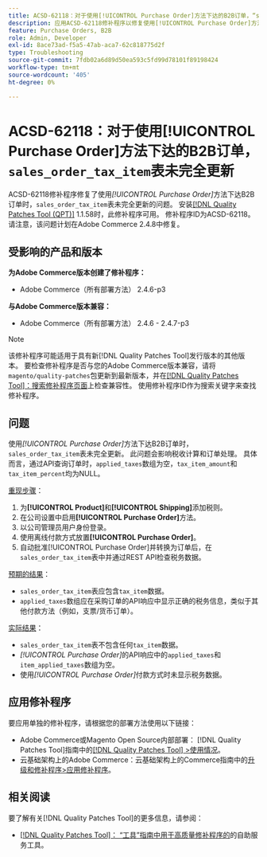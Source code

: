 ```yaml
---
title: ACSD-62118：对于使用[!UICONTROL Purchase Order]方法下达的B2B订单，“sales_order_tax_item”表未完全更新
description: 应用ACSD-62118修补程序以修复使用[!UICONTROL Purchase Order]方法下达B2B订单时，“sales_order_tax_item”表未完全更新的Adobe Commerce问题。
feature: Purchase Orders, B2B
role: Admin, Developer
exl-id: 8ace73ad-f5a5-47ab-aca7-62c818775d2f
type: Troubleshooting
source-git-commit: 7fdb02a6d89d50ea593c5fd99d78101f89198424
workflow-type: tm+mt
source-wordcount: '405'
ht-degree: 0%

---
```


# ACSD-62118：对于使用[!UICONTROL Purchase Order]方法下达的B2B订单，`sales_order_tax_item`表未完全更新

ACSD-62118修补程序修复了使用&#x200B;*[!UICONTROL Purchase Order]*&#x200B;方法下达B2B订单时，`sales_order_tax_item`表未完全更新的问题。 安装[[!DNL Quality Patches Tool (QPT)]](/help/tools/quality-patches-tool/quality-patches-tool-to-self-serve-quality-patches.md) 1.1.58时，此修补程序可用。 修补程序ID为ACSD-62118。 请注意，该问题计划在Adobe Commerce 2.4.8中修复。

## 受影响的产品和版本

**为Adobe Commerce版本创建了修补程序：**

* Adobe Commerce（所有部署方法） 2.4.6-p3

**与Adobe Commerce版本兼容：**

* Adobe Commerce（所有部署方法） 2.4.6 - 2.4.7-p3

>[!NOTE]
>
>该修补程序可能适用于具有新[!DNL Quality Patches Tool]发行版本的其他版本。 要检查修补程序是否与您的Adobe Commerce版本兼容，请将`magento/quality-patches`包更新到最新版本，并在[[!DNL Quality Patches Tool]：搜索修补程序页面](https://experienceleague.adobe.com/tools/commerce-quality-patches/index.html)上检查兼容性。 使用修补程序ID作为搜索关键字来查找修补程序。

## 问题

使用&#x200B;*[!UICONTROL Purchase Order]*&#x200B;方法下达B2B订单时，`sales_order_tax_item`表未完全更新。 此问题会影响税收计算和订单处理。 具体而言，通过API查询订单时，`applied_taxes`数组为空，`tax_item_amount`和`tax_item_percent`均为NULL。

<u>重现步骤</u>：

1. 为&#x200B;**[!UICONTROL Product]**&#x200B;和&#x200B;**[!UICONTROL Shipping]**&#x200B;添加税则。
1. 在公司设置中启用&#x200B;**[!UICONTROL Purchase Order]**&#x200B;方法。
1. 以公司管理员用户身份登录。
1. 使用离线付款方式放置&#x200B;**[!UICONTROL Purchase Order]**。
1. 自动批准[!UICONTROL Purchase Order]并转换为订单后，在`sales_order_tax_item`表中并通过REST API检查税务数据。

<u>预期的结果</u>：

* `sales_order_tax_item`表应包含`tax_item`数据。
* `applied_taxes`数组应在采购订单的API响应中显示正确的税务信息，类似于其他付款方法（例如，支票/货币订单）。

<u>实际结果</u>：

* `sales_order_tax_item`表不包含任何`tax_item`数据。
* *[!UICONTROL Purchase Order]*&#x200B;的API响应中的`applied_taxes`和`item_applied_taxes`数组为空。
* 使用&#x200B;*[!UICONTROL Purchase Order]*&#x200B;付款方式时未显示税务数据。

## 应用修补程序

要应用单独的修补程序，请根据您的部署方法使用以下链接：

* Adobe Commerce或Magento Open Source内部部署： [!DNL Quality Patches Tool]指南中的[[!DNL Quality Patches Tool] >使用情况](/help/tools/quality-patches-tool/usage.md)。
* 云基础架构上的Adobe Commerce：云基础架构上的Commerce指南中的[升级和修补程序>应用修补程序](https://experienceleague.adobe.com/docs/commerce-cloud-service/user-guide/develop/upgrade/apply-patches.html)。

## 相关阅读

要了解有关[!DNL Quality Patches Tool]的更多信息，请参阅：

* [[!DNL Quality Patches Tool]： “工具”指南中用于高质量修补程序的](/help/tools/quality-patches-tool/quality-patches-tool-to-self-serve-quality-patches.md)的自助服务工具。
